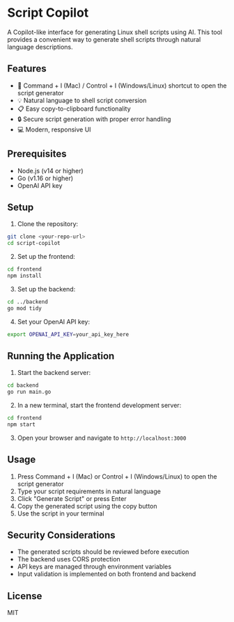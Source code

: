 # Script Copilot

A Copilot-like interface for generating Linux shell scripts using AI. This tool provides a convenient way to generate shell scripts through natural language descriptions.

## Features

- 🚀 Command + I (Mac) / Control + I (Windows/Linux) shortcut to open the script generator
- 💡 Natural language to shell script conversion
- 📋 Easy copy-to-clipboard functionality
- 🔒 Secure script generation with proper error handling
- 💻 Modern, responsive UI

## Prerequisites

- Node.js (v14 or higher)
- Go (v1.16 or higher)
- OpenAI API key

## Setup

1. Clone the repository:
```bash
git clone <your-repo-url>
cd script-copilot
```

2. Set up the frontend:
```bash
cd frontend
npm install
```

3. Set up the backend:
```bash
cd ../backend
go mod tidy
```

4. Set your OpenAI API key:
```bash
export OPENAI_API_KEY=your_api_key_here
```

## Running the Application

1. Start the backend server:
```bash
cd backend
go run main.go
```

2. In a new terminal, start the frontend development server:
```bash
cd frontend
npm start
```

3. Open your browser and navigate to `http://localhost:3000`

## Usage

1. Press Command + I (Mac) or Control + I (Windows/Linux) to open the script generator
2. Type your script requirements in natural language
3. Click "Generate Script" or press Enter
4. Copy the generated script using the copy button
5. Use the script in your terminal

## Security Considerations

- The generated scripts should be reviewed before execution
- The backend uses CORS protection
- API keys are managed through environment variables
- Input validation is implemented on both frontend and backend

## License

MIT 